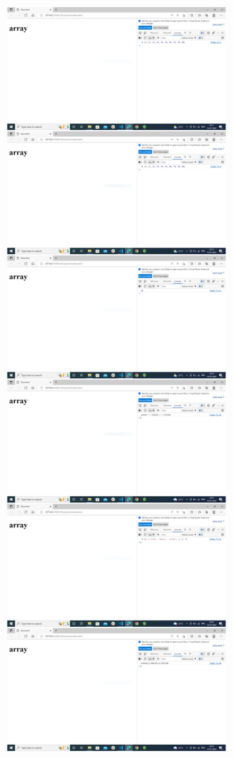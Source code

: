 <img src="sort output1.PNG" alt="output">
<img src="sort output2.PNG" alt="output">
<img src="largest no.PNG" alt="output">
<img src="join output.PNG" alt="output">
<img src="concat.PNG" alt="output">
<img src="join.PNG" alt="output">